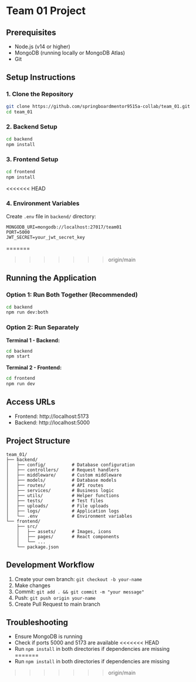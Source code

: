 # Team 01 Project

## Prerequisites
- Node.js (v14 or higher)
- MongoDB (running locally or MongoDB Atlas)
- Git

## Setup Instructions

### 1. Clone the Repository
```bash
git clone https://github.com/springboardmentor9515a-collab/team_01.git
cd team_01
```

### 2. Backend Setup
```bash
cd backend
npm install
```

### 3. Frontend Setup
```bash
cd frontend
npm install
```

<<<<<<< HEAD
### 4. Environment Variables
Create `.env` file in `backend/` directory:
```
MONGODB_URI=mongodb://localhost:27017/team01
PORT=5000
JWT_SECRET=your_jwt_secret_key
```
=======

>>>>>>> origin/main

## Running the Application

### Option 1: Run Both Together (Recommended)
```bash
cd backend
npm run dev:both
```

### Option 2: Run Separately

**Terminal 1 - Backend:**
```bash
cd backend
npm start
```

**Terminal 2 - Frontend:**
```bash
cd frontend
npm run dev
```

## Access URLs
- Frontend: http://localhost:5173
- Backend: http://localhost:5000

## Project Structure
```
team_01/
├── backend/
│   ├── config/          # Database configuration
│   ├── controllers/     # Request handlers
│   ├── middleware/      # Custom middleware
│   ├── models/          # Database models
│   ├── routes/          # API routes
│   ├── services/        # Business logic
│   ├── utils/           # Helper functions
│   ├── tests/           # Test files
│   ├── uploads/         # File uploads
│   ├── logs/            # Application logs
│   └── .env             # Environment variables
└── frontend/
    ├── src/
    │   ├── assets/      # Images, icons
    │   ├── pages/       # React components
    │   └── ...
    └── package.json
```

## Development Workflow
1. Create your own branch: `git checkout -b your-name`
2. Make changes
3. Commit: `git add . && git commit -m "your message"`
4. Push: `git push origin your-name`
5. Create Pull Request to main branch

## Troubleshooting
- Ensure MongoDB is running
- Check if ports 5000 and 5173 are available
<<<<<<< HEAD
- Run `npm install` in both directories if dependencies are missing
=======
- Run `npm install` in both directories if dependencies are missing
>>>>>>> origin/main
